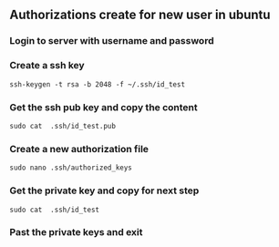 ## Authorizations create for new user in ubuntu

### Login to server with username and password

### Create a ssh key
```
ssh-keygen -t rsa -b 2048 -f ~/.ssh/id_test 
```
### Get the ssh pub key and copy the content
```
sudo cat  .ssh/id_test.pub
```
### Create a new authorization file 
```
sudo nano .ssh/authorized_keys
```
### Get the private key and copy for next step
```
sudo cat  .ssh/id_test
```

### Past the private keys and exit
